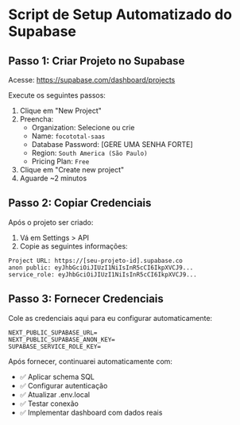 # Script de Setup Automatizado do Supabase

## Passo 1: Criar Projeto no Supabase

Acesse: https://supabase.com/dashboard/projects

Execute os seguintes passos:

1. Clique em "New Project"
2. Preencha:
   - Organization: Selecione ou crie
   - Name: `focototal-saas`
   - Database Password: [GERE UMA SENHA FORTE]
   - Region: `South America (São Paulo)`
   - Pricing Plan: `Free`
3. Clique em "Create new project"
4. Aguarde ~2 minutos

## Passo 2: Copiar Credenciais

Após o projeto ser criado:

1. Vá em Settings > API
2. Copie as seguintes informações:

```
Project URL: https://[seu-projeto-id].supabase.co
anon public: eyJhbGciOiJIUzI1NiIsInR5cCI6IkpXVCJ9...
service_role: eyJhbGciOiJIUzI1NiIsInR5cCI6IkpXVCJ9...
```

## Passo 3: Fornecer Credenciais

Cole as credenciais aqui para eu configurar automaticamente:

```
NEXT_PUBLIC_SUPABASE_URL=
NEXT_PUBLIC_SUPABASE_ANON_KEY=
SUPABASE_SERVICE_ROLE_KEY=
```

Após fornecer, continuarei automaticamente com:
- ✅ Aplicar schema SQL
- ✅ Configurar autenticação
- ✅ Atualizar .env.local
- ✅ Testar conexão
- ✅ Implementar dashboard com dados reais
